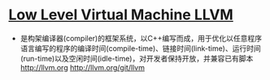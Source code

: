 # [Low Level Virtual Machine LLVM](https://github.com/llvm-mirror/llvm)

* 是构架编译器(compiler)的框架系统，以C++编写而成，用于优化以任意程序语言编写的程序的编译时间(compile-time)、链接时间(link-time)、运行时间(run-time)以及空闲时间(idle-time)，对开发者保持开放，并兼容已有脚本 <http://llvm.org> <http://llvm.org/git/llvm>
